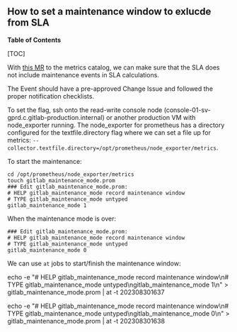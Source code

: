 ## How to set a maintenance window to exlucde from SLA

**Table of Contents**

[TOC]

With [this MR](https://gitlab.com/gitlab-com/runbooks/-/merge_requests/5887/diffs) to the metrics catalog, we can make sure that the SLA does not include maintenance events in SLA calculations.

The Event should have a pre-approved Change Issue and followed the proper notification checklists.

To set the flag, ssh onto the read-write console node (console-01-sv-gprd.c.gitlab-production.internal) or another production VM with node_exporter running.
The node_exporter for prometheus has a directory configured for the textfile.directory flag where we can set a file up for metrics:
`--collector.textfile.directory=/opt/prometheus/node_exporter/metrics`.

To start the maintenance:

```
cd /opt/prometheus/node_exporter/metrics
touch gitlab_maintenance_mode.prom
### Edit gitlab_maintenance_mode.prom:
# HELP gitlab_maintenance_mode record maintenance window
# TYPE gitlab_maintenance_mode untyped
gitlab_maintenance_mode 1
```

When the maintenance mode is over:

```
### Edit gitlab_maintenance_mode.prom:
# HELP gitlab_maintenance_mode record maintenance window
# TYPE gitlab_maintenance_mode untyped
gitlab_maintenance_mode 0
```

We can use `at` jobs to start/finish the maintenance window:

echo -e "# HELP gitlab_maintenance_mode record maintenance window\n# TYPE gitlab_maintenance_mode untyped\ngitlab_maintenance_mode 1\n" > gitlab_maintenance_mode.prom | at -t 202308301637

echo -e "# HELP gitlab_maintenance_mode record maintenance window\n# TYPE gitlab_maintenance_mode untyped\ngitlab_maintenance_mode 0\n" > gitlab_maintenance_mode.prom | at -t 202308301638
